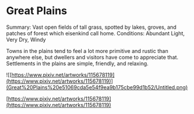 # Great Plains

Summary: Vast open fields of tall grass, spotted by lakes, groves, and patches of forest which eisenkind call home.
Conditions: Abundant Light, Very Dry, Windy

Towns in the plains tend to feel a lot more primitive and rustic than anywhere else, but dwellers and visitors have come to appreciate that. Settlements in the plains are simple, friendly, and relaxing.

![[https://www.pixiv.net/artworks/115678119](https://www.pixiv.net/artworks/115678119)](Great%20Plains%20e51069cda5e54f9ea9b175cbe99d1b52/Untitled.png)

[https://www.pixiv.net/artworks/115678119](https://www.pixiv.net/artworks/115678119)